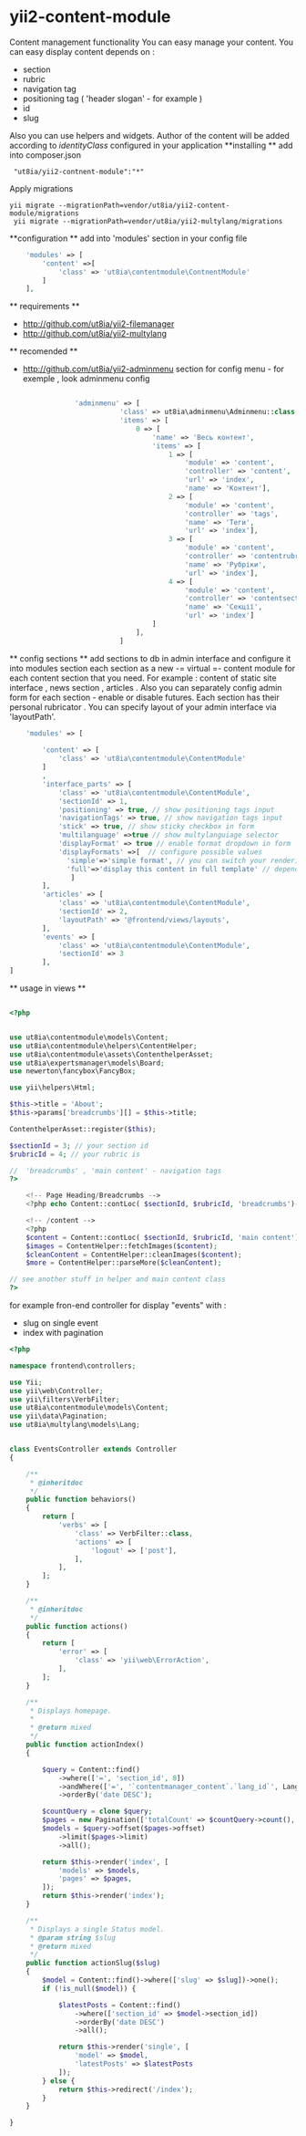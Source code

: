 # yii2-content-module
Content management functionality 
You can easy manage your content.
You can easy display content depends on :
  - section
  - rubric
  - navigation tag
  - positioning tag ( 'header slogan' - for example )
  - id
  - slug
  
Also you can use helpers and widgets.
Author of the content will be added according to *identityClass* configured in your application
**installing **
add into composer.json
~~~
 "ut8ia/yii2-contnent-module":"*"
 ~~~
 
 Apply migrations
 ~~~
 yii migrate --migrationPath=vendor/ut8ia/yii2-content-module/migrations
  yii migrate --migrationPath=vendor/ut8ia/yii2-multylang/migrations
 ~~~
 
 **configuration  **
 add into 'modules' section in your config file 
 
 ~~~php
     'modules' => [
         'content' =>[
             'class' => 'ut8ia\contentmodule\ContnentModule'
         ]
     ],
 ~~~
 
 
 ** requirements **
 - http://github.com/ut8ia/yii2-filemanager
 - http://github.com/ut8ia/yii2-multylang
 
 
 ** recomended **
 - http://github.com/ut8ia/yii2-adminmenu
 section for config menu - for exemple , look adminmenu config
 ~~~php
 
                 'adminmenu' => [
                            'class' => ut8ia\adminmenu\Adminmenu::class,
                            'items' => [
                                0 => [
                                    'name' => 'Весь контент',
                                    'items' => [
                                        1 => [
                                            'module' => 'content',
                                            'controller' => 'content',
                                            'url' => 'index',
                                            'name' => 'Контент'],
                                        2 => [
                                            'module' => 'content',
                                            'controller' => 'tags',
                                            'name' => 'Теги',
                                            'url' => 'index'],
                                        3 => [
                                            'module' => 'content',
                                            'controller' => 'contentrubrics',
                                            'name' => 'Рубріки',
                                            'url' => 'index'],
                                        4 => [
                                            'module' => 'content',
                                            'controller' => 'contentsections',
                                            'name' => 'Секції',
                                            'url' => 'index']
                                    ]
                                ],
                            ]
 ~~~
 
 
 ** config sections **
 add sections to db in admin interface and configure it into modules section 
 each section as a new -= virtual =- content module for each content section that you need.
 For example : content of static site interface , news section , articles .
 Also you can separately config admin form for each section - enable or disable futures.
 Each section has their personal rubricator .
 You can specify layout of your admin interface via 'layoutPath'.
 ~~~php
     'modules' => [
         
         'content' => [
             'class' => 'ut8ia\contentmodule\ContentModule'
         ]
         ,
         'interface_parts' => [
             'class' => 'ut8ia\contentmodule\ContentModule',
             'sectionId' => 1,
             'positioning' => true, // show positioning tags input
             'navigationTags' => true, // show navigation tags input
             'stick' => true, // show sticky checkbox in form
             'multilanguage' =>true // show multylanguiage selector
             'displayFormat' => true // enable format dropdown in form 
             'displayFormats' =>[  // configure possible values
               'simple'=>'simple format', // you can switch your rendering 
               'full'=>'display this content in full template' // depends on this values             
                ]
         ],
         'articles' => [
             'class' => 'ut8ia\contentmodule\ContentModule',
             'sectionId' => 2,
             'layoutPath' => '@frontend/views/layouts',
         ],
         'events' => [
             'class' => 'ut8ia\contentmodule\ContentModule',
             'sectionId' => 3
         ],
 ]
 ~~~
 
 ** usage in views **

 ~~~php
 
 <?php
 
 
 use ut8ia\contentmodule\models\Content;
 use ut8ia\contentmodule\helpers\ContentHelper;
 use ut8ia\contentmodule\assets\ContenthelperAsset;
 use ut8ia\expertsmanager\models\Board;
 use newerton\fancybox\FancyBox;
 
 use yii\helpers\Html;
 
 $this->title = 'About';
 $this->params['breadcrumbs'][] = $this->title;
 
 ContenthelperAsset::register($this);
 
 $sectionId = 3; // your section id
 $rubricId = 4; // your rubric is
 
 //  'breadcrumbs' , 'main content' - navigation tags
?>
 
     <!-- Page Heading/Breadcrumbs -->
     <?php echo Content::contLoc( $sectionId, $rubricId, 'breadcrumbs')->text; ?>
 
     <!-- /content -->
     <?php
     $content = Content::contLoc( $sectionId, $rubricId, 'main content')->text;
     $images = ContentHelper::fetchImages($content);
     $cleanContent = ContentHelper::cleanImages($content);
     $more = ContentHelper::parseMore($cleanContent);

// see another stuff in helper and main content class
 ?>


 ~~~

for example fron-end controller for display "events" with :
 - slug on single event 
 - index with pagination

~~~php
<?php

namespace frontend\controllers;

use Yii;
use yii\web\Controller;
use yii\filters\VerbFilter;
use ut8ia\contentmodule\models\Content;
use yii\data\Pagination;
use ut8ia\multylang\models\Lang;


class EventsController extends Controller
{

    /**
     * @inheritdoc
     */
    public function behaviors()
    {
        return [
            'verbs' => [
                'class' => VerbFilter::class,
                'actions' => [
                    'logout' => ['post'],
                ],
            ],
        ];
    }

    /**
     * @inheritdoc
     */
    public function actions()
    {
        return [
            'error' => [
                'class' => 'yii\web\ErrorAction',
            ],
        ];
    }

    /**
     * Displays homepage.
     *
     * @return mixed
     */
    public function actionIndex()
    {

        $query = Content::find()
            ->where(['=', 'section_id', 8])
            ->andWhere(['=', '`contentmanager_content`.`lang_id`', Lang::getCurrent()->id])
            ->orderBy('date DESC');

        $countQuery = clone $query;
        $pages = new Pagination(['totalCount' => $countQuery->count(), 'pageSize' => 3]);
        $models = $query->offset($pages->offset)
            ->limit($pages->limit)
            ->all();

        return $this->render('index', [
            'models' => $models,
            'pages' => $pages,
        ]);
        return $this->render('index');
    }

    /**
     * Displays a single Status model.
     * @param string $slug
     * @return mixed
     */
    public function actionSlug($slug)
    {
        $model = Content::find()->where(['slug' => $slug])->one();
        if (!is_null($model)) {

            $latestPosts = Content::find()
                ->where(['section_id' => $model->section_id])
                ->orderBy('date DESC')
                ->all();

            return $this->render('single', [
                'model' => $model,
                'latestPosts' => $latestPosts
            ]);
        } else {
            return $this->redirect('/index');
        }
    }

}

~~~
